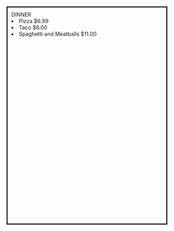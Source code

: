 <div style="width:400px; height:550px; padding:10px; margin:10px; border-style:solid; background-image:url(/Basic Web Design/meatball.jpg);>
<ul style="list-style-type: disc;">
    <dt>DINNER</dt>    
    <li>Pizza    $6.99</li>
    <li>Taco    $6.00</li>
    <li>Spaghetti and Meatballs  $11.00</li>
</ul>
</div>
